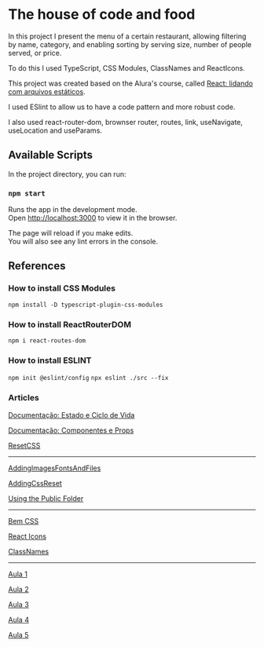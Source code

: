 # The house of code and food

In this project I present the menu of a certain restaurant, allowing filtering by name, category, and enabling sorting by serving size, number of people served, or price.

To do this I used TypeScript, CSS Modules, ClassNames and ReactIcons.

This project was created based on the Alura's course, called [React: lidando com arquivos estáticos](https://www.alura.com.br/curso-online-react-arquivos-estaticos).

I used ESlint to allow us to have a code pattern and more robust code.

I also used react-router-dom, brownser router, routes, link, useNavigate, useLocation and useParams.

## Available Scripts

In the project directory, you can run:

### `npm start`

Runs the app in the development mode.\
Open [http://localhost:3000](http://localhost:3000) to view it in the browser.

The page will reload if you make edits.\
You will also see any lint errors in the console.

## References

### How to install CSS Modules

`npm install -D typescript-plugin-css-modules`

### How to install ReactRouterDOM

`npm i react-routes-dom`

### How to install ESLINT

`npm init @eslint/config`
`npx eslint ./src --fix`

### Articles

[Documentação: Estado e Ciclo de Vida](https://pt-br.reactjs.org/docs/state-and-lifecycle.html)

[Documentação: Componentes e Props](https://pt-br.reactjs.org/docs/components-and-props.html)

[ResetCSS](https://www.alura.com.br/artigos/o-que-e-reset-css)

---

[AddingImagesFontsAndFiles](https://create-react-app.dev/docs/adding-images-fonts-and-files/)

[AddingCssReset](https://create-react-app.dev/docs/adding-css-reset)

[Using the Public Folder](https://create-react-app.dev/docs/using-the-public-folder)

---

[Bem CSS](https://desenvolvimentoparaweb.com/css/bem/)

[React Icons](https://www.npmjs.com/package/react-icons)

[ClassNames](https://www.npmjs.com/package/classnames)

---

[Aula 1](https://github.com/alura-cursos/aluroni-introducao/tree/Aula1)

[Aula 2](https://github.com/alura-cursos/aluroni-introducao/tree/Aula2)

[Aula 3](https://github.com/alura-cursos/aluroni-introducao/tree/Aula3)

[Aula 4](https://github.com/alura-cursos/aluroni-introducao/tree/Aula4)

[Aula 5](https://github.com/alura-cursos/aluroni-introducao/tree/Aula5)
